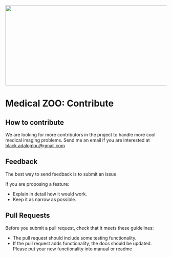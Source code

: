 <div align="center">
<img src="figures/med-zoo-logo.png" width=662 height=250/>
</div>

# Medical ZOO: Contribute

## How to contribute

We are looking for more contributors in the project to handle more cool medical imaging problems. Send me an email if you are interested at black.adaloglou@gmail.com

## Feedback

The best way to send feedback is to submit an issue

If you are proposing a feature:

* Explain in detail how it would work.
* Keep it as narrow as possible.



Pull Requests
-----------------------

Before you submit a pull request, check that it meets these guidelines:

- The pull request should include some testing functionality.
- If the pull request adds functionality, the docs should be updated. Please put
   your new functionality into manual or readme
